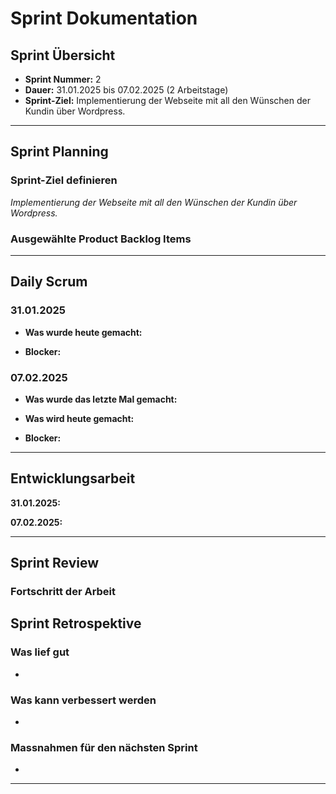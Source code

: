 # Sprint Dokumentation

## Sprint Übersicht

- **Sprint Nummer:** 2
- **Dauer:** 31.01.2025 bis 07.02.2025 (2 Arbeitstage)
- **Sprint-Ziel:** Implementierung der Webseite mit all den Wünschen der Kundin über Wordpress.

---

## Sprint Planning

### Sprint-Ziel definieren

*Implementierung der Webseite mit all den Wünschen der Kundin über Wordpress.*

### Ausgewählte Product Backlog Items

---

## Daily Scrum

### 31.01.2025

- **Was wurde heute gemacht:**

- **Blocker:**

### 07.02.2025

- **Was wurde das letzte Mal gemacht:**

- **Was wird heute gemacht:**

- **Blocker:**


---

## Entwicklungsarbeit

**31.01.2025:** 

**07.02.2025:**

    
---

## Sprint Review

### Fortschritt der Arbeit


## Sprint Retrospektive

### Was lief gut

- 
  
  ### Was kann verbessert werden

- 

### Massnahmen für den nächsten Sprint

- 
---
